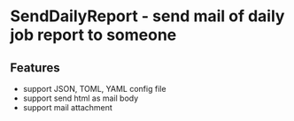 # SendDailyReport - send mail of daily job report to someone

## Features

* support JSON, TOML, YAML config file
* support send html as mail body
* support mail attachment